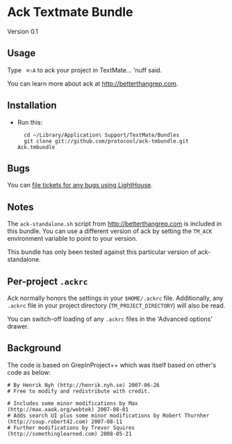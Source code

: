 Ack Textmate Bundle
===================

Version 0.1


Usage
-----

Type ` ⌘⇧A` to ack your project in TextMate… 'nuff said.

You can learn more about ack at <http://betterthangrep.com>.


Installation
------------


* Run this:

        cd ~/Library/Application\ Support/TextMate/Bundles
        git clone git://github.com/protocool/ack-tmbundle.git Ack.tmbundle


Bugs
----

You can [file tickets for any bugs using LightHouse](http://protocool.lighthouseapp.com/projects/15530-ack-tmbundle/home).


Notes
-----

The `ack-standalone.sh` script from <http://betterthangrep.com> is included
in this bundle. You can use a different version of ack by setting the
`TM_ACK` environment variable to point to your version.

This bundle has only been tested against this particular version of
ack-standalone.


Per-project `.ackrc`
--------------------

Ack normally honors the settings in your `$HOME/.ackrc` file. Additionally,
any `.ackrc` file in your project directory (`TM_PROJECT_DIRECTORY`) will
also be read.

You can switch-off loading of any `.ackrc` files in the 'Advanced options'
drawer.


Background
----------

The code is based on GrepInProject++ which was itself based on other's code
as below:

    # By Henrik Nyh (http://henrik.nyh.se) 2007-06-26
    # Free to modify and redistribute with credit.

    # Includes some minor modifications by Max (http://max.xaok.org/webtek) 2007-08-01
    # Adds search UI plus some minor modifications by Robert Thurnher (http://soup.robert42.com) 2007-08-11
    # Further modifications by Trevor Squires (http://somethinglearned.com) 2008-05-21
